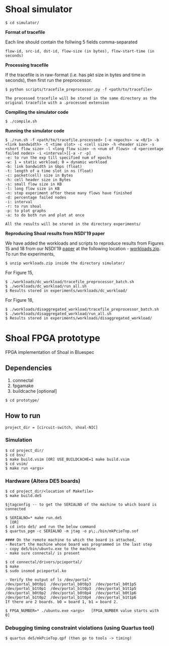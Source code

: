 # Shoal simulator

```shell
$ cd simulator/
```

**Format of tracefile**

Each line should contain the follwing 5 fields comma-separated

```shell
flow-id, src-id, dst-id, flow-size (in bytes), flow-start-time (in seconds)
```

**Processing tracefile**

If the tracefile is in raw-format (i.e. has pkt size in bytes and time in seconds), then first run the preprocessor.
```shell
$ python scripts/tracefile_preprocessor.py -f <path/to/tracefile>
```
    The processed tracefile will be stored in the same directory as the original tracefile with a .processed extension
    
**Compiling the simulator code**
```shell
$ ./compile.sh
```

**Running the simulator code**
```shell
$ ./run.sh -f <path/to/tracefile.processed> [-e <epochs> -w <0/1> -b <link bandwidth> -t <time slot> -c <cell size> -h <header size> -s <short flow size> -l <long flow size> -n <num of flows> -d <percentage failed nodes> -i <interval>][-a -r -p]
-e: to run the exp till specified num of epochs
-w: 1 = static workload; 0 = dynamic workload
-b: link bandwidth in Gbps (float)
-t: length of a time slot in ns (float)
-c: packet(cell) size in Bytes
-h: cell header size in Bytes
-s: small flow size in KB
-l: long flow size in KB
-n: stop experiment after these many flows have finished
-d: percentage failed nodes
-i: interval
-r: to run shoal
-p: to plot graphs
-a: to do both run and plot at once

```
    All the results will be stored in the directory experiments/
    
**Reproducing Shoal results from NSDI'19 paper**

We have added the workloads and scripts to reproduce results from Figures 15 and 18 from our NSDI'19 [paper](https://www.usenix.org/system/files/nsdi19-shrivastav.pdf) at the following location - [workloads.zip](https://drive.google.com/file/d/1uxMs1PzcoAMybahxCpLS-lElIH9a-3iD/view?usp=sharing). To run the experiments,
```shell
$ unzip workloads.zip inside the directory simulator/
```
For Figure 15,
```shell
$ ./workloads/dc_workload/tracefile_preprocessor_batch.sh
$ ./workloads/dc_workload/run_all.sh
$ Results stored in experiments/workloads/dc_workload/
```

For Figure 18,
```shell
$ ./workloads/disaggregated_workload/tracefile_preprocessor_batch.sh
$ ./workloads/disaggregated_workload/run_all.sh
$ Results stored in experiments/workloads/disaggregated_workload/
```

# Shoal FPGA prototype
FPGA implementation of Shoal in Bluespec

## Dependencies
1. connectal
2. fpgamake
3. buildcache [optional]

```shell
$ cd prototype/
```

## How to run
    project_dir = [circuit-switch, shoal-NIC]
### Simulation
```shell
$ cd project_dir/
$ cd bsv/
$ make build.vsim [OR] USE_BUILDCACHE=1 make build.vsim
$ cd vsim/
$ make run <args>
```
### Hardware (Altera DE5 boards)
```shell
$ cd project_dir/<location of Makefile>
$ make build.de5

$jtagconfig -- to get the SERIALNO of the machine to which board is connected

$ SERIALNO=* make run.de5
  [OR] 
$ cd into de5/ and run the below command 
$ quartus_pgm -c SERIALNO -m jtag -o p\;./bin/mkPcieTop.sof

#### On the remote machine to which the board is attached,
- Restart the machine whose board was programmed in the last step
- copy de5/bin/ubuntu.exe to the machine
- make sure connectal/ is present

$ cd connectal/drivers/pcieportal/
$ make
$ sudo insmod pcieportal.ko

- Verify the output of ls /dev/portal*
/dev/portal_b0t0p1  /dev/portal_b0t0p3  /dev/portal_b0t1p5  /dev/portal_b1t0p1  /dev/portal_b1t0p3  /dev/portal_b1t1p5
/dev/portal_b0t0p2  /dev/portal_b0t0p4  /dev/portal_b0t1p6  /dev/portal_b1t0p2  /dev/portal_b1t0p4  /dev/portal_b1t1p6
If there are 2 boards. b0 = board 1, b1 = board 2.

$ FPGA_NUMBER=* ./ubuntu.exe <args>   [FPGA_NUMBER value starts with 0]
```

### Debugging timing constraint violations (using Quartus tool)
```shell
$ quartus de5/mkPcieTop.qpf (then go to tools -> timing)
```
